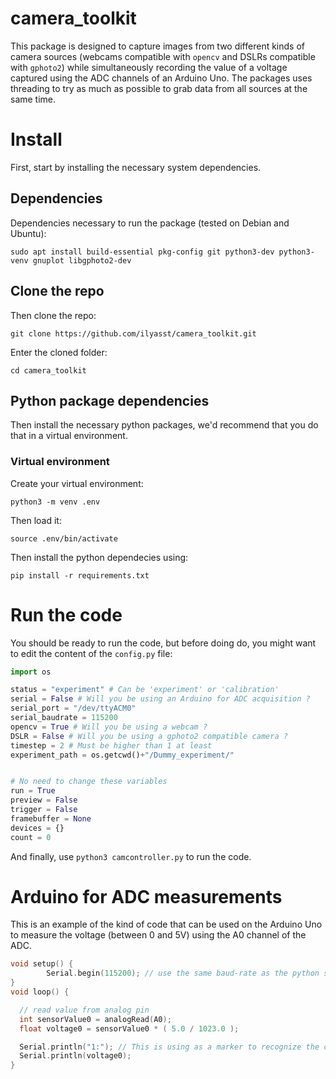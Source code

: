# camera_toolkit

This package is designed to capture images from two different kinds of camera sources (webcams compatible with `opencv` and DSLRs compatible with `gphoto2`) while simultaneously recording the value of a voltage captured using the ADC channels of an Arduino Uno. The packages uses threading to try as much as possible to grab data from all sources at the same time.

# Install

First, start by installing the necessary system dependencies.

## Dependencies

Dependencies necessary to run the package (tested on Debian and Ubuntu):

`sudo apt install build-essential pkg-config git python3-dev python3-venv gnuplot libgphoto2-dev`

## Clone the repo

Then clone the repo:

`git clone https://github.com/ilyasst/camera_toolkit.git`

Enter the cloned folder:

`cd camera_toolkit`

## Python package dependencies

Then install the necessary python packages, we'd recommend that you do that in a virtual environment.

### Virtual environment

Create your virtual environment:

`python3 -m venv .env`

Then load it:

`source .env/bin/activate`

Then install the python dependecies using:

`pip install -r requirements.txt`

# Run the code

You should be ready to run the code, but before doing do, you might want to edit the content of the `config.py` file:

```python
import os

status = "experiment" # Can be 'experiment' or 'calibration'
serial = False # Will you be using an Arduino for ADC acquisition ?
serial_port = "/dev/ttyACM0"
serial_baudrate = 115200
opencv = True # Will you be using a webcam ?
DSLR = False # Will you be using a gphoto2 compatible camera ?
timestep = 2 # Must be higher than 1 at least
experiment_path = os.getcwd()+"/Dummy_experiment/"


# No need to change these variables
run = True
preview = False
trigger = False
framebuffer = None
devices = {}
count = 0
```

And finally, use `python3 camcontroller.py` to run the code.


# Arduino for ADC measurements

This is an example of the kind of code that can be used on the Arduino Uno to measure the voltage (between 0 and 5V) using the A0 channel of the ADC.

```c                                       
void setup() {
        Serial.begin(115200); // use the same baud-rate as the python side
}
void loop() {

  // read value from analog pin
  int sensorValue0 = analogRead(A0);
  float voltage0 = sensorValue0 * ( 5.0 / 1023.0 );

  Serial.println("1:"); // This is using as a marker to recognize the channel
  Serial.println(voltage0);
}
```